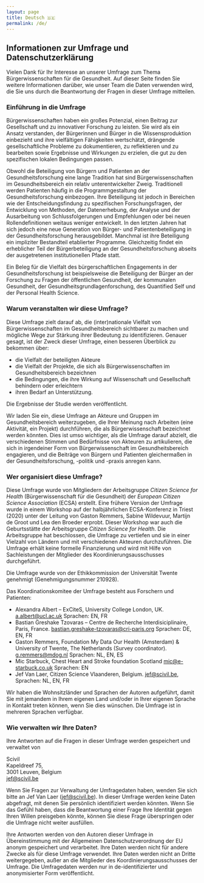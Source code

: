 ```yaml
---
layout: page
title: Deutsch 🇩🇪
permalink: /de/
---
```


## Informationen zur Umfrage und Datenschutzerklärung

Vielen Dank für Ihr Interesse an unserer Umfrage zum Thema Bürgerwissenschaften für die Gesundheit. Auf dieser Seite finden Sie weitere Informationen darüber, wie unser Team die Daten verwenden wird, die Sie uns durch die Beantwortung der Fragen in dieser Umfrage mitteilen.

### Einführung in die Umfrage

Bürgerwissenschaften haben ein großes Potenzial, einen Beitrag zur Gesellschaft und zu innovativer Forschung zu leisten. Sie wird als ein Ansatz verstanden, der Bürgerinnen und Bürger in die Wissensproduktion einbezieht und ihre vielfältigen Fähigkeiten wertschätzt, drängende gesellschaftliche Probleme zu dokumentieren, zu reflektieren und zu bearbeiten sowie Ergebnisse und Wirkungen zu erzielen, die gut zu den spezifischen lokalen Bedingungen passen.

Obwohl die Beteiligung von Bürgern und Patienten an der Gesundheitsforschung eine lange Tradition hat sind Bürgerwissenschaften im Gesundheitsbereich ein relativ unterentwickelter Zweig. Traditionell werden Patienten häufig in die Programmgestaltung der Gesundheitsforschung einbezogen. Ihre Beteiligung ist jedoch in Bereichen wie der Entscheidungsfindung zu spezifischen Forschungsfragen, der Entwicklung von Methoden, der Datenerhebung, der Analyse und der Ausarbeitung von Schlussfolgerungen und Empfehlungen oder bei neuen Rollendefinitionen weitaus weniger entwickelt. In den letzten Jahren hat sich jedoch eine neue Generation von Bürger- und Patientenbeteiligung in der Gesundheitsforschung herausgebildet. Manchmal ist ihre Beteiligung ein impliziter Bestandteil etablierter Programme. Gleichzeitig findet ein erheblicher Teil der Bürgerbeteiligung an der Gesundheitsforschung abseits der ausgetretenen institutionellen Pfade statt.

Ein Beleg für die Vielfalt des bürgerschaftlichen Engagements in der Gesundheitsforschung ist beispielsweise die Beteiligung der Bürger an der Forschung zu Fragen der öffentlichen Gesundheit, der kommunalen Gesundheit, der Gesundheitsgrundlagenforschung, des Quantified Self und der Personal Health Science.

### Warum veranstalten wir diese Umfrage?

Diese Umfrage zielt darauf ab, die (inter)nationale Vielfalt von Bürgerwissenschaften im Gesundheitsbereich sichtbarer zu machen und mögliche Wege zur Stärkung ihrer Bedeutung zu identifizieren. Genauer gesagt, ist der Zweck dieser Umfrage, einen besseren Überblick zu bekommen über:

- die Vielfalt der beteiligten Akteure
- die Vielfalt der Projekte, die sich als Bürgerwissenschaften im Gesundheitsbereich bezeichnen
- die Bedingungen, die ihre Wirkung auf Wissenschaft und Gesellschaft behindern oder erleichtern
- ihren Bedarf an Unterstützung.

Die Ergebnisse der Studie werden veröffentlicht.

Wir laden Sie ein, diese Umfrage an Akteure und Gruppen im Gesundheitsbereich weiterzugeben, die Ihrer Meinung nach Arbeiten (eine Aktivität, ein Projekt) durchführen, die als Bürgerwissenschaft bezeichnet werden könnten. Dies ist umso wichtiger, als die Umfrage darauf abzielt, die verschiedenen Stimmen und Bedürfnisse von Akteuren zu artikulieren, die sich in irgendeiner Form von Bürgerwissenschaft im Gesundheitsbereich engagieren, und die Beiträge von Bürgern und Patienten gleichermaßen in der Gesundheitsforschung, -politik und -praxis anregen kann.

### Wer organisiert diese Umfrage?

Diese Umfrage wurde von Mitgliedern der Arbeitsgruppe _Citizen Science for Health_ (Bürgerwissenschaft für die Gesundheit) der _European Citizen Science Association_ (ECSA) erstellt. Eine frühere Version der Umfrage wurde in einem Workshop auf der halbjährlichen ECSA-Konferenz in Triest (2020) unter der Leitung von Gaston Remmers, Sabine Wildevuur, Martijn de Groot und Lea den Broeder erprobt. Dieser Workshop war auch die Geburtsstätte der Arbeitsgruppe _Citizen Science for Health_. Die Arbeitsgruppe hat beschlossen, die Umfrage zu vertiefen und sie in einer Vielzahl von Ländern und mit verschiedenen Akteuren durchzuführen. Die Umfrage erhält keine formelle Finanzierung und wird mit Hilfe von Sachleistungen der Mitglieder des Koordinierungsausschusses durchgeführt.

Die Umfrage wurde von der Ethikkommission der Universität Twente genehmigt (Genehmigungsnummer 210928).

Das Koordinationskomitee der Umfrage besteht aus Forschern und Patienten:

-	Alexandra Albert – ExCiteS, University College London, UK. [a.albert@ucl.ac.uk](mailto:a.albert@ucl.ac.uk) Sprachen: EN, FR
-	Bastian Greshake Tzovaras – Centre de Recherche Interdisiciplinaire, Paris, France. [bastian.greshake-tzovaras@cri-paris.org](mailto:bastian.greshake-tzovaras@cri-paris.org) Sprachen: DE, EN, FR
-	Gaston Remmers, Foundation My Data Our Health (Amsterdam) & University of Twente, The Netherlands (Survey coordinator). [g.remmers@mdog.nl](mailto:g.remmers@mdog.nl) Sprachen: NL, EN, ES
-	Mic Starbuck, Chest Heart and Stroke foundation Scotland [mic@e-starbuck.co.uk](mailto:mic@e-starbuck.co.uk) Sprachen: EN
-	Jef Van Laer, Citizen Science Vlaanderen, Belgium. [jef@scivil.be](mailto:jef@scivil.be), Sprachen: NL, EN, FR

Wir haben die Wohnsitzländer und Sprachen der Autoren aufgeführt, damit Sie mit jemandem in Ihrem eigenen Land und/oder in Ihrer eigenen Sprache in Kontakt treten können, wenn Sie dies wünschen. Die Umfrage ist in mehreren Sprachen verfügbar.

### Wie verwalten wir Ihre Daten?

Ihre Antworten auf die Fragen in dieser Umfrage werden gespeichert und verwaltet von

Scivil<br/>
Kapeldreef 75,<br/>
3001 Leuven, Belgium<br/>
jef@scivil.be<br/>

Wenn Sie Fragen zur Verwaltung der Umfragedaten haben, wenden Sie sich bitte an Jef Van Laer ([jef@scivil.be](mailto:jef@scivil.be)).
In dieser Umfrage werden keine Daten abgefragt, mit denen Sie persönlich identifiziert werden könnten. Wenn Sie das Gefühl haben, dass die Beantwortung einer Frage Ihre Identität gegen Ihren Willen preisgeben könnte, können Sie diese Frage überspringen oder die Umfrage nicht weiter ausfüllen.

Ihre Antworten werden von den Autoren dieser Umfrage in Übereinstimmung mit der Allgemeinen Datenschutzverordnung der EU anonym gespeichert und verarbeitet. Ihre Daten werden nicht für andere Zwecke als für diese Umfrage verwendet. Ihre Daten werden nicht an Dritte weitergegeben, außer an die Mitglieder des Koordinierungsausschusses der Umfrage. Die Umfragedaten werden nur in de-identifizierter und anonymisierter Form veröffentlicht.
